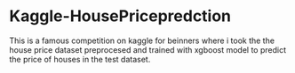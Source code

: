 # Kaggle-HousePricepredction

This is a famous competition on kaggle for beinners where i took the the house price dataset preprocesed and trained with xgboost model to predict the price of houses in the test dataset.

